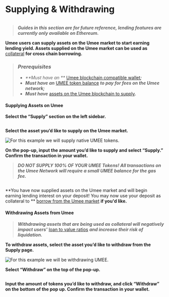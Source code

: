 # Supplying & Withdrawing

![]()

> _**Guides in this section are for future reference, lending features are currently only available on Ethereum.**_

**Umee users can supply assets on the Umee market to start earning lending yield. Assets supplied on the Umee market can be used as** [collateral]() **for cross chain borrowing.**

> ### _Prerequisites_
>
> * _**Must have an **_ [Umee blockchain compatible wallet]()_**;**_
> * _**Must have an**_ [UMEE token balance]() _**to pay for fees on the Umee network;**_
> * _**Must have**_ [assets on the Umee blockchain to supply]()_**.**_

#### Supplying Assets on Umee

**Select the “Supply” section on the left sidebar.**

![]()

**Select the asset you’d like to supply on the Umee market.**

![For this example we will supply native UMEE tokens.]()

**On the pop-up, input the amount you’d like to supply and select “Supply.” Confirm the transaction in your wallet.**

> _**DO NOT SUPPLY 100% OF YOUR UMEE Tokens! All transactions on the Umee Network will require a small UMEE balance for the gas fee.**_

![]()

**You have now supplied assets on the Umee market and will begin earning lending interest on your deposit! You may now use your deposit as collateral to ** [borrow from the Umee market]() **if you'd like.**

#### Withdrawing Assets from Umee

> _**Withdrawing assets that are being used as collateral will negatively impact users'**_ [loan to value ratios]() _**and increase their risk of liquidation.**_

**To withdraw assets, select the asset you’d like to withdraw from the Supply page.**

![For this example we will be withdrawing UMEE.]()

**Select “Withdraw” on the top of the pop-up.**

![]()

**Input the amount of tokens you’d like to withdraw, and click “Withdraw” on the bottom of the pop up. Confirm the transaction in your wallet.**

![]()